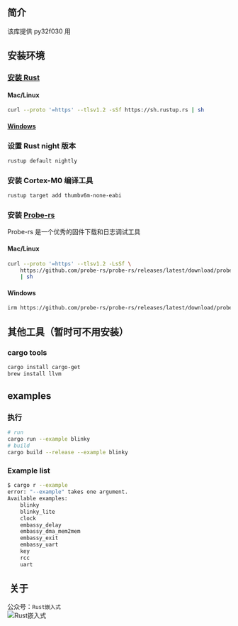 
## 简介
该库提供 py32f030 用

## 安装环境
### [安装 Rust](https://www.rust-lang.org/tools/install)
#### Mac/Linux
```bash
curl --proto '=https' --tlsv1.2 -sSf https://sh.rustup.rs | sh
```
#### [Windows](https://static.rust-lang.org/rustup/dist/i686-pc-windows-gnu/rustup-init.exe)

### 设置 Rust night 版本
```bash
rustup default nightly
```
### 安装 Cortex-M0 编译工具
```bash
rustup target add thumbv6m-none-eabi
```
### 安装 [Probe-rs](https://probe.rs/docs/getting-started/installation/#homebrew)
Probe-rs 是一个优秀的固件下载和日志调试工具
#### Mac/Linux
```bash
curl --proto '=https' --tlsv1.2 -LsSf \
    https://github.com/probe-rs/probe-rs/releases/latest/download/probe-rs-tools-installer.sh \
    | sh
```
#### Windows
```bash
irm https://github.com/probe-rs/probe-rs/releases/latest/download/probe-rs-tools-installer.ps1 | iex
```

## 其他工具（暂时可不用安装）
### cargo tools
```bash
cargo install cargo-get
brew install llvm
```

## examples

### 执行
```bash
# run
cargo run --example blinky
# build
cargo build --release --example blinky 
```

### Example list
```bash
$ cargo r --example                    
error: "--example" takes one argument.
Available examples:
    blinky
    blinky_lite
    clock
    embassy_delay
    embassy_dma_mem2mem
    embassy_exit
    embassy_uart
    key
    rcc
    uart
``` 


##  关于
公众号：`Rust嵌入式`
<img src="https://s.imgkb.xyz/i/abcdocker/2024/07/20/669bac54b9156.jpg" alt="Rust嵌入式" style="display: block; margin: 0 auto;">
